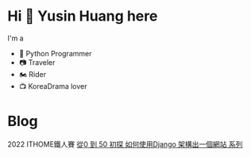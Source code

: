 # Hi 👋 Yusin Huang here
I'm a
- 🐍 Python Programmer
- 📷 Traveler
- 🏍️ Rider
- 📺 KoreaDrama lover
  
# Blog
2022 ITHOME鐵人賽
[從0 到 50 初探 如何使用Django 架構出一個網站 系列](https://ithelp.ithome.com.tw/users/20150927/ironman/4977)

